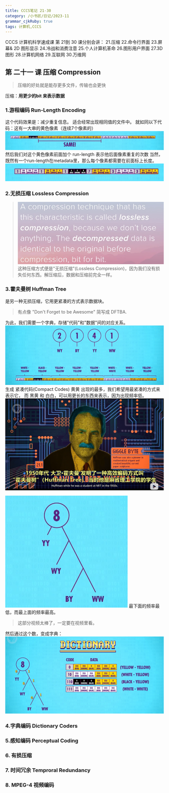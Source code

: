 ```yaml
---
title: CCCS笔记 21-30
category: /小书匠/日记/2023-11
grammar_cjkRuby: true
tags: 计算机,CCCS
---
```


CCCS 计算机科学速成课 第 21到 30 课分别会讲：
21.压缩
22.命令行界面
23.屏幕& 2D 图形显示
24.冷战和消费注意
25.个人计算机革命
26.图形用户界面
27.3D 图形
28.计算机网络
29.互联网
30.万维网
## 第 二十一 课 压缩 Compression
>压缩的好处就是能存更多文件，传输也会更快

压缩：**用更少的bit 来表示数据**

### 1.游程编码 Run-Length Encoding
这个代码效果是：减少重复信息。
适合经常出现相同值的文件中。
就如同以下代码：这有一大串的黄色像素（连续7个像素的）
![enter description here](./images/1699765862788.png)
然后我们对这个黄色像素前面加个 run-length 表示他后面像素重复的次数
当然，既然有一个run-length在metadata里，那么每个像素都需要在前面标上长度。
![enter description here](./images/1699766004581.png)


### 2.无损压缩 Lossless Compression
>![](./images/1699766046907.png)
>这种压缩方式便是"无损压缩"(Lossless Compression)，因为我们没有损失任何东西。解压缩后，数据和压缩前完全一样。

### 3.霍夫曼树 Huffman Tree
是另一种无损压缩，它用更紧凑的方式表示数据块。
>有点像 "Don't Forget to be Awesome" 简写成 DFTBA.

为此，我们需要一个字典，存储"代码"和"数据"间的对应关系。
![enter description here](./images/1699797381919.png)
生成 紧凑代码(Compact Codes)
黄黄 出现的最多，我们希望用最紧凑的方式来表示它，
而 黑黄 和 白白，可以用更长的东西来表示，因为出现频率低。
![enter description here](./images/1699797518656.png)

![哈尔曼树](./images/1699797635128.png)
最下面的频率最低，而最上面的频率最高。

>这部分视频太棒了，一定要在视频里看。

然后通过这个数，变成字典：
![enter description here](./images/1699797769912.png)
### 4.字典编码 Dictionary Coders

### 5.感知编码 Perceptual Coding

### 6. 有损压缩

### 7. 时间冗余 Temproral Redundancy

### 8. MPEG-4 视频编码